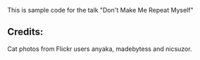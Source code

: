 This is sample code for the talk "Don't Make Me Repeat Myself"

Credits:
--------

Cat photos from Flickr users anyaka, madebytess and nicsuzor.